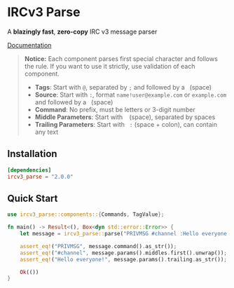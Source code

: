 # IRCv3 Parse

A **blazingly fast**, **zero-copy** IRC v3 message parser

[Documentation](https://docs.rs/ircv3_parse)

> **Notice:** Each component parses first special character and follows the rule. If you want to use it strictly, use validation of each component.
>
> - **Tags**: Start with `@`, separated by `;` and followed by a ` `(space)
> - **Source**: Start with `:`, format `name!user@example.com` or `example.com` and followed by a ` `(space)
> - **Command**: No prefix, must be letters or 3-digit number
> - **Middle Parameters**: Start with ` ` (space), separated by spaces
> - **Trailing Parameters**: Start with ` :` (space + colon), can contain any text

## Installation

```toml
[dependencies]
ircv3_parse = "2.0.0"
```

## Quick Start

```rust
use ircv3_parse::components::{Commands, TagValue};

fn main() -> Result<(), Box<dyn std::error::Error>> {
    let message = ircv3_parse::parse("PRIVMSG #channel :Hello everyone!")?;

    assert_eq!("PRIVMSG", message.command().as_str());
    assert_eq!("#channel", message.params().middles.first().unwrap());
    assert_eq!("Hello everyone!", message.params().trailing.as_str());

    Ok(())
}
```
